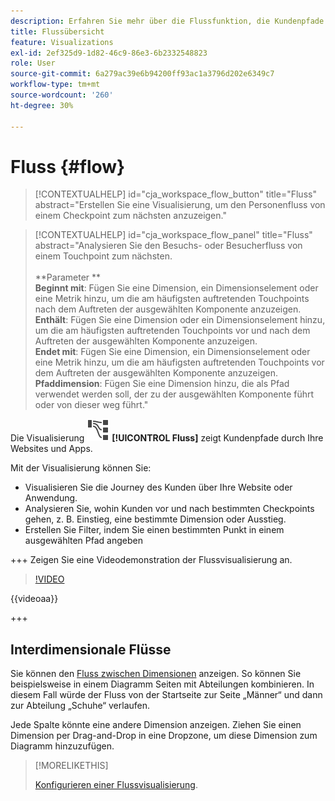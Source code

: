 ```yaml
---
description: Erfahren Sie mehr über die Flussfunktion, die Kundenpfade durch Ihre Websites und Apps anzeigt.
title: Flussübersicht
feature: Visualizations
exl-id: 2ef325d9-1d82-46c9-86e3-6b2332548823
role: User
source-git-commit: 6a279ac39e6b94200ff93ac1a3796d202e6349c7
workflow-type: tm+mt
source-wordcount: '260'
ht-degree: 30%

---
```


# Fluss {#flow}

<!-- markdownlint-disable MD034 -->

>[!CONTEXTUALHELP]
>id="cja_workspace_flow_button"
>title="Fluss"
>abstract="Erstellen Sie eine Visualisierung, um den Personenfluss von einem Checkpoint zum nächsten anzuzeigen."

>[!CONTEXTUALHELP]
>id="cja_workspace_flow_panel"
>title="Fluss"
>abstract="Analysieren Sie den Besuchs- oder Besucherfluss von einem Touchpoint zum nächsten.<br/><br/>**Parameter **<br/>**Beginnt mit**: Fügen Sie eine Dimension, ein Dimensionselement oder eine Metrik hinzu, um die am häufigsten auftretenden Touchpoints nach dem Auftreten der ausgewählten Komponente anzuzeigen.<br/>**Enthält**: Fügen Sie eine Dimension oder ein Dimensionselement hinzu, um die am häufigsten auftretenden Touchpoints vor und nach dem Auftreten der ausgewählten Komponente anzuzeigen.<br/>**Endet mit**: Fügen Sie eine Dimension, ein Dimensionselement oder eine Metrik hinzu, um die am häufigsten auftretenden Touchpoints vor dem Auftreten der ausgewählten Komponente anzuzeigen.<br/>**Pfaddimension**: Fügen Sie eine Dimension hinzu, die als Pfad verwendet werden soll, der zu der ausgewählten Komponente führt oder von dieser weg führt."

<!-- markdownlint-enable MD034 -->



Die Visualisierung ![GraphPathing](/help/assets/icons/GraphPathing.svg) **[!UICONTROL Fluss]** zeigt Kundenpfade durch Ihre Websites und Apps.

Mit der Visualisierung können Sie:

* Visualisieren Sie die Journey des Kunden über Ihre Website oder Anwendung.
* Analysieren Sie, wohin Kunden vor und nach bestimmten Checkpoints gehen, z. B. Einstieg, eine bestimmte Dimension oder Ausstieg.
* Erstellen Sie Filter, indem Sie einen bestimmten Punkt in einem ausgewählten Pfad angeben

+++ Zeigen Sie eine Videodemonstration der Flussvisualisierung an.

>[!VIDEO](https://video.tv.adobe.com/v/346063/?quality=12)

{{videoaa}}

+++

## Interdimensionale Flüsse

Sie können den [Fluss zwischen Dimensionen](/help/analysis-workspace/visualizations/c-flow/multi-dimensional-flow.md) anzeigen. So können Sie beispielsweise in einem Diagramm Seiten mit Abteilungen kombinieren. In diesem Fall würde der Fluss von der Startseite zur Seite „Männer“ und dann zur Abteilung „Schuhe“ verlaufen.

Jede Spalte könnte eine andere Dimension anzeigen. Ziehen Sie einen Dimension per Drag-and-Drop in eine Dropzone, um diese Dimension zum Diagramm hinzuzufügen.

>[!MORELIKETHIS]
>
>[Konfigurieren einer Flussvisualisierung](/help/analysis-workspace/visualizations/c-flow/create-flow.md).
>

